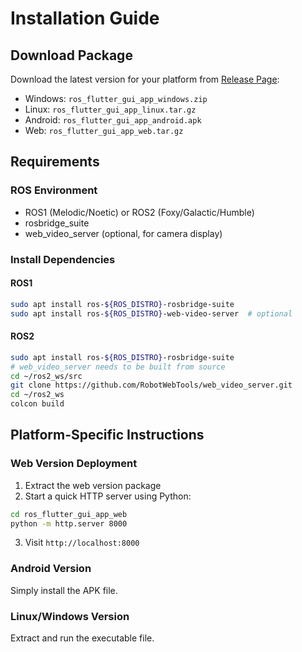 # Installation Guide

## Download Package

Download the latest version for your platform from [Release Page](https://github.com/chengyangkj/ROS_Flutter_Gui_App/releases):

- Windows: `ros_flutter_gui_app_windows.zip`
- Linux: `ros_flutter_gui_app_linux.tar.gz`
- Android: `ros_flutter_gui_app_android.apk`
- Web: `ros_flutter_gui_app_web.tar.gz`

## Requirements

### ROS Environment

- ROS1 (Melodic/Noetic) or ROS2 (Foxy/Galactic/Humble)
- rosbridge_suite
- web_video_server (optional, for camera display)

### Install Dependencies

#### ROS1

```bash
sudo apt install ros-${ROS_DISTRO}-rosbridge-suite
sudo apt install ros-${ROS_DISTRO}-web-video-server  # optional
```

#### ROS2

```bash
sudo apt install ros-${ROS_DISTRO}-rosbridge-suite
# web_video_server needs to be built from source
cd ~/ros2_ws/src
git clone https://github.com/RobotWebTools/web_video_server.git
cd ~/ros2_ws
colcon build
```

## Platform-Specific Instructions

### Web Version Deployment

1. Extract the web version package
2. Start a quick HTTP server using Python:
```bash
cd ros_flutter_gui_app_web
python -m http.server 8000
```
3. Visit `http://localhost:8000`

### Android Version

Simply install the APK file.

### Linux/Windows Version

Extract and run the executable file. 